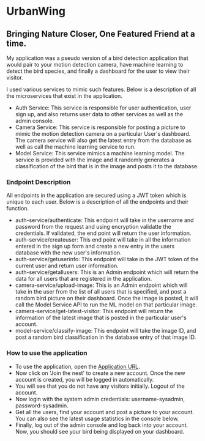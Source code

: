 # UrbanWing
## Bringing Nature Closer, One Featured Friend at a time.

My application was a pseudo version of a bird detection application that would pair
to your motion detection camera, have machine learning to detect the bird species, and
finally a dashboard for the user to view their visitor. 

I used various services to mimic such features. Below is a description of all the 
microservices that exist in the application.

- Auth Service: This service is responsible for user authentication, user sign up, and
also returns user data to other services as well as the admin console. 
- Camera Service: This service is responsible for posting a picture to mimic the motion
detection camera on a particular User's dashboard. The camera service will also get the 
latest entry from the database as well as call the machine learning service to run. 
- Model Service: This service mimics a machine learning model. The service is provided
with the image and it randomly generates a classification of the bird that is in the 
image and posts it to the database. 

### Endpoint Description

All endpoints in the application are secured using a JWT token which is unique to each 
user. Below is a description of all the endpoints and their function.

- auth-service/authenticate: This endpoint will take in the username and password
from the request and using encryption validatte the credentials. If validated, the 
end point will return the user information.
- auth-service/createuser: This end point will take in all the information entered
in the sign up form and create a new entry in the users database with the new
user's information.
- auth-service/getuserinfo: This endpoint will take in the JWT token of the current
user and return user information.
- auth-service/getallusers: This is an Admin endpoint which will return the data for
all users that are registered in the application. 
- camera-service/upload-image: This is an Admin endpoint which will take in the user
from the list of all users that is specified, and post a random bird picture on
their dashboard. Once the image is posted, it will call the Model Service API to 
run the ML model on that particular image. 
- camera-service/get-latest-visitor: This endpoint will return the information of 
the latest image that is posted in the particular user's account.
- model-service/classify-image: This endpoint will take the image ID, and post a 
random bird classification in the database entry of that image ID. 

### How to use the application

- To use the application, open the [Application URL](https://mokhak-urbanwing.streamlit.app).
- Now click on 'Join the nest' to create a new account. Once the new account is
created, you will be logged in automatically. 
- You will see that you do not have any visitors initially. Logout of the account.
- Now login with the system admin credentials: username-sysadmin, password-sysadmin.
- Get all the users, find your account and post a picture to your account. You can 
also see the latest usage statistics in the console below. 
- Finally, log out of the admin console and log back into your account. Now, you 
should see your bird being displayed on your dashboard.
